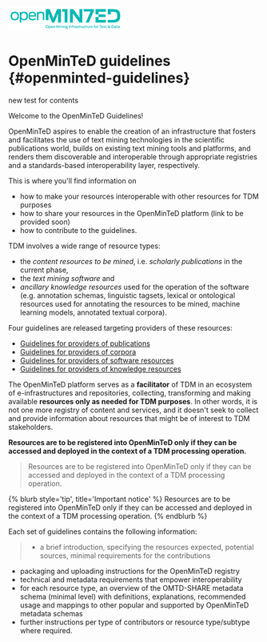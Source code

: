 ![](/assets/OpenMINTED_Tag_Color_small.png)

# OpenMinTeD guidelines {#openminted-guidelines}
new test for contents

<!-- toc --> 
Welcome to the OpenMinTeD Guidelines!

OpenMinTeD aspires to enable the creation of an infrastructure that fosters and facilitates the use of text mining technologies in the scientific publications world, builds on existing text mining tools and platforms, and renders them discoverable and interoperable through appropriate registries and a standards-based interoperability layer, respectively.

This is where you'll find information on

* how to make your resources interoperable with other resources for TDM purposes
* how to share your resources in the OpenMinTeD platform \(link to be provided soon\)
* how to contribute to the guidelines.

TDM involves a wide range of resource types:

* the _content resources to be mined_, i.e. _scholarly publications_ in the current phase,
* the _text mining software_ and
* _ancillary knowledge resources_ used for the operation of the software \(e.g. annotation schemas, linguistic tagsets, lexical or ontological resources used for annotating the resources to be mined, machine learning models, annotated textual corpora\).

Four guidelines are released targeting providers of these resources:

* [Guidelines for providers of publications](/guidelines_for_providers_of_publications/README.md)
* [Guidelines for providers of corpora](/guidelines_for_providers_of_corpora/README.md)
* [Guidelines for providers of software resources](/guidelines_for_providers_of_sw_resources/README.md)
* [Guidelines for providers of knowledge resources](/guidelines_for_providers_of_ancillary_resources_le/README.md)

The OpenMinTeD platform serves as a **facilitator** of TDM in an ecosystem of e-infrastructures and repositories, collecting, transforming and making available **resources only as needed for TDM purposes**. In other words, it is not one more registry of content and services, and it doesn't seek to collect and provide information about resources that might be of interest to TDM stakeholders.

**Resources are to be registered into OpenMinTeD only if they can be accessed and deployed in the context of a TDM processing operation.**

> Resources are to be registered into OpenMinTeD only if they can be accessed and deployed in the context of a TDM processing operation.

{% blurb style='tip', title='Important notice' %}
Resources are to be registered into OpenMinTeD only if they can be accessed and deployed in the context of a TDM processing operation.
{% endblurb %}

Each set of guidelines contains the following information:

> * a brief introduction, specifying the resources expected, potential sources, minimal requirements for the contributions
* packaging and uploading instructions for the OpenMinTeD registry
* technical and metadata requirements that empower interoperability
* for each resource type, an overview of the OMTD-SHARE metadata schema \(minimal level\) with definitions, explanations, recommended usage and mappings to other popular and supported by OpenMinTeD metadata schemas
* further instructions per type of contributors or resource type/subtype where required.


